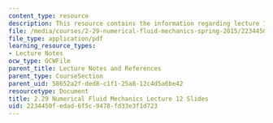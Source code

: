 ```yaml
---
content_type: resource
description: This resource contains the information regarding lecture 12 slides.
file: /media/courses/2-29-numerical-fluid-mechanics-spring-2015/2234450fedad6f5c9478fd33e3f1d723_MIT2_29S15_Lecture12.pdf
file_type: application/pdf
learning_resource_types:
- Lecture Notes
ocw_type: OCWFile
parent_title: Lecture Notes and References
parent_type: CourseSection
parent_uid: 58652a2f-ded8-c1f1-25a8-12c4d5a6be42
resourcetype: Document
title: 2.29 Numerical Fluid Mechanics Lecture 12 Slides
uid: 2234450f-edad-6f5c-9478-fd33e3f1d723
---
```

